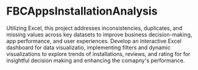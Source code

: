 # FBCAppsInstallationAnalysis
Utilizing Excel, this project addresses inconsistencies, duplicates, and missing values across key datasets to improve business decision-making, app performance, and user experiences. Develop an interactive Excel dashboard for data visualizatio, implementing filters and dynamic visualizations to explore trends of installations, reviews, and rating for for insightful decision making and enhancing the comapny's performance.
